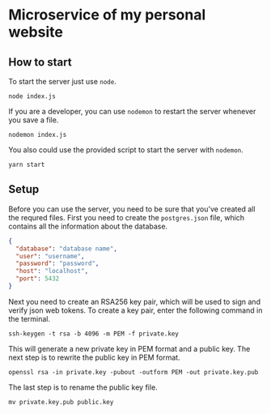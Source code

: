 # Microservice of my personal website

## How to start
To start the server just use `node`.

```shell
node index.js
```

If you are a developer, you can use `nodemon` to restart the server whenever
you save a file.

```shell
nodemon index.js
```

You also could use the provided script to start the server with
`nodemon`.

```shell
yarn start
```

## Setup
Before you can use the server, you need to be sure that you've created all the
requred files. First you need to create the `postgres.json` file, which
contains all the information about the database.

```json
{
  "database": "database name",
  "user": "username",
  "password": "password",
  "host": "localhost",
  "port": 5432
}
```

Next you need to create an RSA256 key pair, which will be used to sign and
verify json web tokens. To create a key pair, enter the following
command in the terminal.

```shell
ssh-keygen -t rsa -b 4096 -m PEM -f private.key
```

This will generate a new private key in PEM format and a public key.  The next
step is to rewrite the public key in PEM format.

```shell
openssl rsa -in private.key -pubout -outform PEM -out private.key.pub
```

The last step is to rename the public key file.

```shell
mv private.key.pub public.key
```
